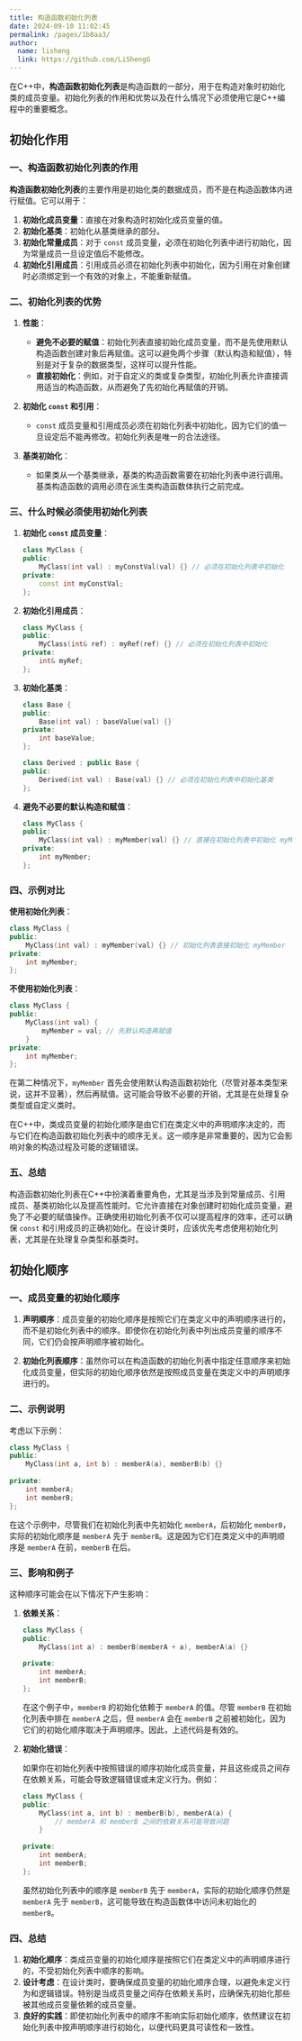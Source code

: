 ```yaml
---
title: 构造函数初始化列表
date: 2024-09-10 11:02:45
permalink: /pages/1b8aa3/
author: 
  name: lisheng
  link: https://github.com/LiShengG
---
```

在C++中，**构造函数初始化列表**是构造函数的一部分，用于在构造对象时初始化类的成员变量。初始化列表的作用和优势以及在什么情况下必须使用它是C++编程中的重要概念。


## 初始化作用

### 一、构造函数初始化列表的作用

**构造函数初始化列表**的主要作用是初始化类的数据成员，而不是在构造函数体内进行赋值。它可以用于：

1. **初始化成员变量**：直接在对象构造时初始化成员变量的值。
2. **初始化基类**：初始化从基类继承的部分。
3. **初始化常量成员**：对于 `const` 成员变量，必须在初始化列表中进行初始化，因为常量成员一旦设定值后不能修改。
4. **初始化引用成员**：引用成员必须在初始化列表中初始化，因为引用在对象创建时必须绑定到一个有效的对象上，不能重新赋值。

### 二、初始化列表的优势

1. **性能**：
   - **避免不必要的赋值**：初始化列表直接初始化成员变量，而不是先使用默认构造函数创建对象后再赋值。这可以避免两个步骤（默认构造和赋值），特别是对于复杂的数据类型，这样可以提升性能。
   - **直接初始化**：例如，对于自定义的类或复杂类型，初始化列表允许直接调用适当的构造函数，从而避免了先初始化再赋值的开销。

2. **初始化 `const` 和引用**：
   - `const` 成员变量和引用成员必须在初始化列表中初始化，因为它们的值一旦设定后不能再修改。初始化列表是唯一的合法途径。

3. **基类初始化**：
   - 如果类从一个基类继承，基类的构造函数需要在初始化列表中进行调用。基类构造函数的调用必须在派生类构造函数体执行之前完成。

### 三、什么时候必须使用初始化列表

1. **初始化 `const` 成员变量**：

   ```cpp
   class MyClass {
   public:
       MyClass(int val) : myConstVal(val) {} // 必须在初始化列表中初始化
   private:
       const int myConstVal;
   };
   ```

2. **初始化引用成员**：

   ```cpp
   class MyClass {
   public:
       MyClass(int& ref) : myRef(ref) {} // 必须在初始化列表中初始化
   private:
       int& myRef;
   };
   ```

3. **初始化基类**：

   ```cpp
   class Base {
   public:
       Base(int val) : baseValue(val) {}
   private:
       int baseValue;
   };

   class Derived : public Base {
   public:
       Derived(int val) : Base(val) {} // 必须在初始化列表中初始化基类
   };
   ```

4. **避免不必要的默认构造和赋值**：

   ```cpp
   class MyClass {
   public:
       MyClass(int val) : myMember(val) {} // 直接在初始化列表中初始化 myMember
   private:
       int myMember;
   };
   ```

### 四、示例对比

**使用初始化列表**：

```cpp
class MyClass {
public:
    MyClass(int val) : myMember(val) {} // 初始化列表直接初始化 myMember
private:
    int myMember;
};
```

**不使用初始化列表**：

```cpp
class MyClass {
public:
    MyClass(int val) {
        myMember = val; // 先默认构造再赋值
    }
private:
    int myMember;
};
```

在第二种情况下，`myMember` 首先会使用默认构造函数初始化（尽管对基本类型来说，这并不显著），然后再赋值。这可能会导致不必要的开销，尤其是在处理复杂类型或自定义类时。







在C++中，类成员变量的初始化顺序是由它们在类定义中的声明顺序决定的，而与它们在构造函数初始化列表中的顺序无关。这一顺序是非常重要的，因为它会影响对象的构造过程及可能的逻辑错误。


### 五、总结

构造函数初始化列表在C++中扮演着重要角色，尤其是当涉及到常量成员、引用成员、基类初始化以及提高性能时。它允许直接在对象创建时初始化成员变量，避免了不必要的赋值操作。正确使用初始化列表不仅可以提高程序的效率，还可以确保 `const` 和引用成员的正确初始化。在设计类时，应该优先考虑使用初始化列表，尤其是在处理复杂类型和基类时。

## 初始化顺序

### 一、成员变量的初始化顺序

1. **声明顺序**：成员变量的初始化顺序是按照它们在类定义中的声明顺序进行的，而不是初始化列表中的顺序。即使你在初始化列表中列出成员变量的顺序不同，它们仍会按声明顺序被初始化。

2. **初始化列表顺序**：虽然你可以在构造函数的初始化列表中指定任意顺序来初始化成员变量，但实际的初始化顺序依然是按照成员变量在类定义中的声明顺序进行的。

### 二、示例说明

考虑以下示例：

```cpp
class MyClass {
public:
    MyClass(int a, int b) : memberA(a), memberB(b) {}
    
private:
    int memberA;
    int memberB;
};
```

在这个示例中，尽管我们在初始化列表中先初始化 `memberA`，后初始化 `memberB`，实际的初始化顺序是 `memberA` 先于 `memberB`。这是因为它们在类定义中的声明顺序是 `memberA` 在前，`memberB` 在后。

### 三、影响和例子

这种顺序可能会在以下情况下产生影响：

1. **依赖关系**：

   ```cpp
   class MyClass {
   public:
       MyClass(int a) : memberB(memberA + a), memberA(a) {}
       
   private:
       int memberA;
       int memberB;
   };
   ```

   在这个例子中，`memberB` 的初始化依赖于 `memberA` 的值。尽管 `memberB` 在初始化列表中排在 `memberA` 之后，但 `memberA` 会在 `memberB` 之前被初始化，因为它们的初始化顺序取决于声明顺序。因此，上述代码是有效的。

2. **初始化错误**：

   如果你在初始化列表中按照错误的顺序初始化成员变量，并且这些成员之间存在依赖关系，可能会导致逻辑错误或未定义行为。例如：

   ```cpp
   class MyClass {
   public:
       MyClass(int a, int b) : memberB(b), memberA(a) {
           // memberA 和 memberB 之间的依赖关系可能导致问题
       }
       
   private:
       int memberA;
       int memberB;
   };
   ```

   虽然初始化列表中的顺序是 `memberB` 先于 `memberA`，实际的初始化顺序仍然是 `memberA` 先于 `memberB`，这可能导致在构造函数体中访问未初始化的 `memberB`。

### 四、总结

1. **初始化顺序**：类成员变量的初始化顺序是按照它们在类定义中的声明顺序进行的，不受初始化列表中顺序的影响。
2. **设计考虑**：在设计类时，要确保成员变量的初始化顺序合理，以避免未定义行为和逻辑错误。特别是当成员变量之间存在依赖关系时，应确保先初始化那些被其他成员变量依赖的成员变量。
3. **良好的实践**：即使初始化列表中的顺序不影响实际初始化顺序，依然建议在初始化列表中按声明顺序进行初始化，以便代码更具可读性和一致性。



